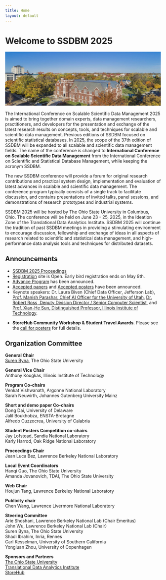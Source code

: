 ```yaml
---
title: Home
layout: default
---
```


# Welcome to SSDBM 2025

<img src="assets/images/pomerene_hall_4.jpeg" alt="Pomerene-day" width="800" border="0"> <br>


The International Conference on Scalable Scientific Data Management 2025 is aimed to bring together domain experts, data management researchers, practitioners, and developers for the presentation and exchange of the latest research results on concepts, tools, and techniques for scalable and scientific data management. Previous editions of SSDBM focused on scientific statistical databases. In 2025, the scope of the 37th edition of SSDBM will be expanded to all scalable and scientific data management fields. The name of the conference is changed to **International Conference on Scalable Scientific Data Management** from the International Conference on Scientific and Statistical Database Management, while keeping the acronym SSDBM. 

The new SSDBM conference will provide a forum for original research contributions and practical system design, implementation and evaluation of latest advances in scalable and scientific data management. The conference program typically consists of a single track to facilitate discussion, and contains presentations of invited talks, panel sessions, and demonstrations of research prototypes and industrial systems.

SSDBM 2025 will be hosted by The Ohio State University in Columbus, Ohio. The conference will be held on June 23 - 25, 2025, in the Ideation Zone of the Translational Data Analytics Institute. SSDBM 2025 will continue the tradition of past SSDBM meetings in providing a stimulating environment to encourage discussion, fellowship and exchange of ideas in all aspects of research related to scientific and statistical data management, and high-performance data analysis tools and techniques for distributed datasets.


## Announcements
- <a href="https://dl.acm.org/doi/proceedings/10.1145/3733723">SSDBM 2025 Proceedings</a>
- [Registration](register.html) site is Open. Early bird registration ends on May 9th.
- <a href="https://ssdbm.org/2025/program">Advance Program</a> has been announced.
- [Accepted papers](accepted-papers.html) and [Accepted posters](accepted-posters.html) have been announced.
- Keynote speakers: Dr. Laura Biven (Chief Data Officer, Jefferson Lab), [Prof. Manish Parashar, Chief AI Officer for the University of Utah](https://www.manishparashar.org), [Dr. Robert Ross, Deputy Division Director / Senior Computer Scientist](https://www.anl.gov/profile/robert-b-ross), and [Prof. Xian-He Sun, Distinguished Professor, Illinois Institute of Technology](http://www.cs.iit.edu/~scs/sun/).
<!-- - The deadline for [Camera-ready](camera_ready.html) papers and [author registration](./register.md) is TBD 2025. -->
<!-- - Registration is now open! -->
<!-- - Call for Regular Papers is announced! Please see the [call for paper](./callpaper.md) for full details. -->
<!-- - Call for Short & Demo Papers is announced! Please see the [call for demo paper](./callshortpaper.md) for full details. -->
<!-- - Call for Posters is announced! Please see the [call for posters](./callposter.md) for full details. -->
- **StoreHub Community Workshop & Student Travel Awards**. Please see the [call for posters](./callposter.md) for full details.
<!-- - Submission site is now open: [https://easychair.org/conferences/?conf=ssdbm2025](https://easychair.org/conferences/?conf=ssdbm2025) -->
<!-- - Submission deadline has been extended to Mar 2nd, 2025. -->

<!--

- [Accepted papers](accepted-papers.html) have been announced.
- [Camera-ready](camera_ready.html) papers and [author registration](./register.md) deadlines have been extended.
- <s>Registration is now open!</s>
- <s>Notifications to authors will be sent on June 2, 2023.</s>
- <s>Submission deadline has been extended to April 30, 2023.</s>
- <s>Call for Papers is announced! Please see this page (calls) for full details.</s>
- <s>Please submit your paper here (https://easychair.org/conferences/?conf=ssdbm2023).</s>
-->
<!-- ## News and Highlights -->
<!-- - The conference program will consist of 4 [keynotes](./keynotes.md), 11 full paper presentations, 7 short paper presentations, 1 demonstration, 6 poster presentations, and 1 poster session  (see [accepted papers](./accepted-papers.md)). -->
<!-- - All papers (Full, Short, and Demo) will appear in the proceedings to be published by [Association of Computing Machinery (ACM)](https://www.acm.org/) [International Conference Proceeding Series (ICPS)](https://www.acm.org/publications/icps) and will appear in the [ACM Digital Library](https://www.acm.org/publications/digital-library) and many [indexing providers](https://authors.acm.org/journals/journals-indexing-list). -->


<!--  ## Conference Officers -->

## Organization Committee

**General Chair**<br>
<a href="https://sbyna.github.io">Suren Byna</a>, The Ohio State University<br>

**General Vice Chair**<br>
Anthony Kougkas, Illinois Institute of Technology<br>

**Program Co-chairs**<br>
Venkat Vishwanath, Argonne National Laboratory<br>
Sarah Neuwirth, Johannes Gutenberg University Mainz<br>

**Short and demo paper Co-chairs**<br>
Dong Dai, University of Delaware<br>
Jalil Boukhobza, ENSTA-Bretagne<br>
Alfredo Cuzzocrea, University of Calabria<br>

**Student Posters Competition co-chairs**<br>
Jay Lofstead, Sandia National Laboratory<br>
Karly Harrod, Oak Ridge National Laboratory<br>

**Proceedings Chair**<br>
Jean Luca Bez, Lawrence Berkeley National Laboratory<br>

**Local Event Coordinators**<br>
Hanqi Guo, The Ohio State University <br>
Amanda Jovanovich, TDAI, The Ohio State University <br>

**Web Chair**<br>
Houjun Tang, Lawrence Berkeley National Laboratory<br>

**Publicity chair**<br>
Chen Wang, Lawrence Livermore National Laboratory<br>

**Steering Committee**<br>
Arie Shoshani, Lawrence Berkeley National Lab (Chair Emeritus)<br>
John Wu, Lawrence Berkeley National Lab (Chair)<br>
Suren Byna, The Ohio State University<br>
Shadi Ibrahim, Inria, Rennes<br>
Carl Kesselman, University of Southern California<br>
Yongluan Zhou, University of Copenhagen<br>

**Sponsors and Partners**<br>
[The Ohio State University](https://www.osu.edu/)<br>
[Translational Data Analytics Institute](https://tdai.osu.edu/)<br>
[StoreHub](https://grc.iit.edu/research/projects/storehub/)<br>
